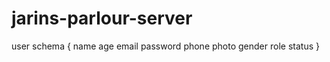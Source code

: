 # jarins-parlour-server

user schema {
    name
    age
    email
    password
    phone
    photo
    gender
    role 
    status
}